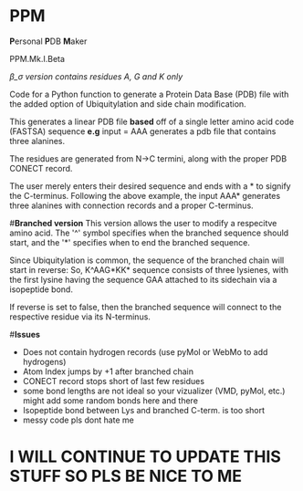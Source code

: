 # PPM
**P**ersonal **P**DB **M**aker

PPM.Mk.I.Beta

*β_σ version contains residues A, G and K only*

Code for a Python function to generate a Protein Data Base (PDB) file with the added option of Ubiquitylation and side chain modification.

This generates a linear PDB file **based** off of a single letter amino acid code (FASTSA) sequence **e.g** input = AAA generates a pdb file that contains three alanines.

The residues are generated from N->C termini, along with the proper PDB CONECT record.

The user merely enters their desired sequence and ends with a \* to signify the C-terminus. Following the above example, the input AAA* generates three alanines with connection records and a proper C-terminus. 

#**Branched version**
This version allows the user to modify a respecitve amino acid. The '^' symbol specifies when the branched sequence should start, and the '*' specifies when to end the branched sequence.

Since Ubiquitylation is common, the sequence of the branched chain will start in reverse: So, K^AAG\*KK\* sequence consists of three lysienes, with the first lysine having the sequence GAA attached to its sidechain via a isopeptide bond. 

If reverse is set to false, then the branched sequence will connect to the respective residue via its N-terminus. 

#**Issues**
* Does not contain hydrogen records (use pyMol or WebMo to add hydrogens)
* Atom Index jumps by +1 after branched chain
* CONECT record stops short of last few residues
* some bond lengths are not ideal so your vizualizer (VMD, pyMol, etc.) might add some random bonds here and there
* Isopeptide bond between Lys and branched C-term. is too short
* messy code pls dont hate me

# I WILL CONTINUE TO UPDATE THIS STUFF SO PLS BE NICE TO ME
